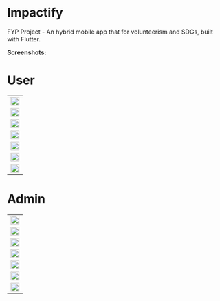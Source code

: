 # Impactify
FYP Project - An hybrid mobile app that for volunteerism and SDGs, built with Flutter.

**Screenshots:**

<h1>User</h1>
<table>
  <tr>
    <td><img src="https://github.com/user-attachments/assets/d0dfd0b4-b6df-4b5f-9a06-7ed4afa36d2b" width="100%" /></td>
  </tr>
  <tr>
    <td><img src="https://github.com/user-attachments/assets/8493f497-107c-4064-87b6-dc8245c05e84" width="100%" /></td>
  </tr>
  <tr>
    <td><img src="https://github.com/user-attachments/assets/4a10cb5c-00e8-4c65-9662-3f6043eae57a" width="100%" /></td>
  </tr>
  <tr>
    <td><img src="https://github.com/user-attachments/assets/cacf011e-937c-434d-9a0d-58e4e8f6e872" width="100%" /></td>
  </tr>
  <tr>
    <td><img src="https://github.com/user-attachments/assets/8a953f3f-ce9e-473a-bda4-f65c1c80d387" width="100%" /></td>
  </tr>
  <tr>
    <td><img src="https://github.com/user-attachments/assets/cd59da0a-4c5f-4fa3-9a59-383170053a86" width="100%" /></td>
  </tr>
  <tr>
    <td><img src="https://github.com/user-attachments/assets/25d53cdc-c7b0-4da4-9949-9a4fde89a880" width="100%" /></td>
  </tr>
</table>

<h1>Admin</h1>
<table>
  <tr>
    <td><img src="https://github.com/user-attachments/assets/9d908b77-bd79-4701-b9ad-0fd717abb159" width="100%" /></td>
  </tr>
  <tr>
    <td><img src="https://github.com/user-attachments/assets/e0792060-96b9-4a1c-b83d-828c1c22aeff" width="100%" /></td>
  </tr>
  <tr>
    <td><img src="https://github.com/user-attachments/assets/04c21cbb-0fec-459c-8ccd-3af5108fbd4b" width="100%" /></td>
  </tr>
  <tr>
    <td><img src="https://github.com/user-attachments/assets/cb140be4-541a-472f-a600-fb7f15cf270d" width="100%" /></td>
  </tr>
  <tr>
    <td><img src="https://github.com/user-attachments/assets/502ff9e1-6aa2-4c74-8ecd-3760360e1fc4" width="100%" /></td>
  </tr>
  <tr>
    <td><img src="https://github.com/user-attachments/assets/78567536-4180-4852-b815-78df58dba3e1" width="100%" /></td>
  </tr>
  <tr>
    <td><img src="https://github.com/user-attachments/assets/802ac8d3-ea4d-4808-8bc4-95a95d22e2fe" width="100%" /></td>
  </tr>
</table>



